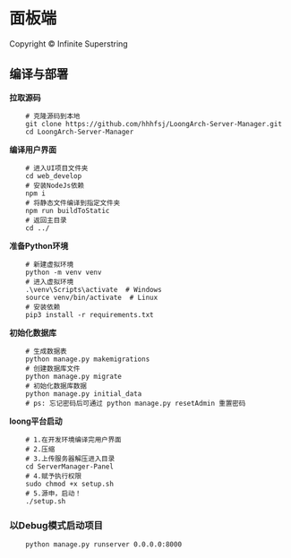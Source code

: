# 面板端

Copyright © Infinite Superstring

## 编译与部署

**拉取源码**

```shell
    # 克隆源码到本地
    git clone https://github.com/hhhfsj/LoongArch-Server-Manager.git
    cd LoongArch-Server-Manager
```

**编译用户界面**

```shell
    # 进入UI项目文件夹
    cd web_develop
    # 安装NodeJs依赖
    npm i
    # 将静态文件编译到指定文件夹
    npm run buildToStatic
    # 返回主目录
    cd ../
```

**准备Python环境**

```shell
    # 新建虚拟环境
    python -m venv venv
    # 进入虚拟环境
    .\venv\Scripts\activate  # Windows
    source venv/bin/activate  # Linux
    # 安装依赖
    pip3 install -r requirements.txt
```

**初始化数据库**
```shell
    # 生成数据表
    python manage.py makemigrations
    # 创建数据库文件 
    python manage.py migrate
    # 初始化数据库数据
    python manage.py initial_data
    # ps: 忘记密码后可通过 python manage.py resetAdmin 重置密码
```
**loong平台启动**
```shell
    # 1.在开发环境编译完用户界面
    # 2.压缩 
    # 3.上传服务器解压进入目录
    cd ServerManager-Panel
    # 4.赋予执行权限
    sudo chmod +x setup.sh
    # 5.源申，启动！
    ./setup.sh
```


### 以Debug模式启动项目
```shell
    python manage.py runserver 0.0.0.0:8000
```
